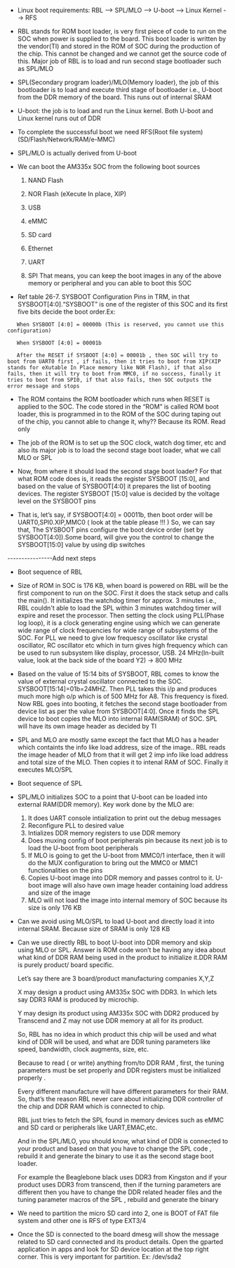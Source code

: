 * Linux boot requirements:
   RBL --> SPL/MLO --> U-boot --> Linux Kernel --> RFS

* RBL stands for ROM boot loader, is very first piece of code to run on the SOC when power is supplied to the board. This boot loader is written by the vendor(TI) and stored in the ROM of SOC during the production of the chip. This cannot be changed and we cannot get the source code of this. Major job of RBL is to load and run second stage bootloader such as SPL/MLO

* SPL(Secondary program loader)/MLO(Memory loader), the job of this bootloader is to load and execute third stage of bootloader i.e., U-boot from the DDR memory of the board. This runs out of internal SRAM

* U-boot: the job is to load and run the Linux kernel. Both U-boot and Linux kernel runs out of DDR

* To complete the successful boot we need RFS(Root file system)(SD/Flash/Network/RAM/e-MMC)

* SPL/MLO is actually derived from U-boot

* We can boot the AM335x SOC from the following boot sources

    1) NAND Flash

    2) NOR Flash (eXecute In place, XIP)

    3) USB

    4) eMMC

    5) SD card

    6) Ethernet

    6) UART

    7) SPI
 That means, you can keep the boot images in any of the above memory or peripheral and you can able to boot this SOC

* Ref table 26-7. SYSBOOT Configuration Pins in TRM, in that SYSBOOT[4:0].“SYSBOOT” is one of the register of this SOC and its first five bits decide the boot order.Ex:
```
   When SYSBOOT [4:0] = 00000b (This is reserved, you cannot use this configuration)

   When SYSBOOT [4:0] = 00001b

   After the RESET if SYSBOOT [4:0] = 00001b , then SOC will try to boot from UART0 first , if fails, then it tries to boot from XIP(XIP stands for eXutable In Place memory like NOR Flash), if that also fails, then it will try to boot from MMC0, if no success, finally it tries to boot from SPI0, if that also fails, then SOC outputs the error message and stops
```

* The ROM contains the ROM bootloader which runs when RESET is applied to the SOC. The code stored in the “ROM” is called ROM boot loader, this is programmed in to the ROM of the SOC during taping out of the chip, you cannot able to change it, why?? Because its ROM. Read only

* The job of the ROM is to set up the SOC clock, watch dog timer, etc and also its major job is to load the second stage boot loader, what we call MLO or SPL

* Now, from where it should load the second stage boot loader? For that what ROM code does is, it reads the register SYSBOOT [15:0], and based on the value of SYSBOOT[4:0] it prepares the list of booting devices. The register SYSBOOT [15:0] value is decided by the voltage level on the SYSBOOT pins

* That is, let’s say, if SYSBOOT[4:0] = 00011b, then boot order will be UART0,SPI0.XIP,MMC0 ( look at the table please !!! ) So, we can say that, The SYSBOOT pins configure the boot device order (set by SYSBOOT[4:0]).Some board, will give you the control to change the SYSBOOT[15:0] value by using dip switches

----------------Add next steps

* Boot sequence of RBL

* Size of ROM in SOC is 176 KB, when board is powered on RBL will be the first component to run on the SOC. First it does the stack setup and calls the main(). It initializes the watchdog timer for approx. 3 minutes i.e., RBL couldn't able to load the SPL within 3 minutes watchdog timer will expire and reset the processor. Then setting the clock using PLL(Phase log loop), it is a clock generating engine using which we can generate wide range of clock frequencies for wide range of subsystems of the SOC. For PLL we need to give low frequescy oscillator like crystal oscillator, RC oscillator etc which in turn gives high frequency which can be used to run subsystem like display, processor, USB. 24 MHz(In-built value, look at the back side of the board Y2) ->  800 MHz

* Based on the value of 15:14 bits of SYSBOOT, RBL comes to know the value of external crystal oscillator connected to the SOC. SYSBOOT[15:14]=01b=24MHZ. Then PLL takes this i/p and produces much more high o/p which is of 500 MHz for A8. This frequency is fixed. Now RBL goes into booting, it fetches the second stage bootloader from device list as per the value from SYSBOOT[4:0]. Once it finds the SPL device to boot copies the MLO into internal RAM(SRAM) of SOC. SPL will have its own image header as decided by TI

* SPL and MLO are mostly same except the fact that MLO has a header which containts the info like load address, size of the image.. RBL reads the image header of MLO from that it will get 2 imp info like load address and total size of the MLO. Then copies it to intenal RAM of SOC. Finally it executes MLO/SPL

* Boot sequence of SPL

* SPL/MLO initializes SOC to a point that U-boot can be loaded into external RAM(DDR memory). Key work done by the MLO are:
   1. It does UART console intialization to print out the debug messages
   2. Reconfigure PLL to desired value
   3. Intializes DDR memory registers to use DDR memory
   4. Does muxing config of boot peripherals pin because its next job is to load the U-boot from boot peripherals
   5. If MLO is going to get the U-boot from MMC0/1 interface, then it will do the MUX configuration to bring out the MMC0 or MMC1 functionalities on the pins
   6. Copies U-boot image into DDR memory and passes control to it. U-boot image will also have own image header containing load address and size of the image
   7. MLO will not load the image into internal memory of SOC because its size is only 176 KB

* Can we avoid using MLO/SPL to load U-boot and directly load it into internal SRAM. Because size of SRAM is only 128 KB

* Can we use directly RBL to boot U-boot into DDR memory and skip using MLO or SPL. Answer is ROM code won’t be having any idea about what kind of DDR RAM being used in the product to initialize it.DDR RAM is purely product/ board specific.

   Let’s say there are 3 board/product manufacturing companies X,Y,Z

   X may design a product using AM335x SOC with DDR3. In which lets say DDR3 RAM is produced by microchip.

   Y may design its product using AM335x SOC with DDR2 produced by Transcend and Z may not use DDR memory at all for its product.

   So, RBL has no idea in which product this chip will be used and what kind of DDR will be used, and what are DDR tuning parameters like speed, bandwidth, clock augments, size, etc.

   Because to read ( or write) anything from/to DDR RAM , first, the tuning parameters must be set properly and DDR registers must be initialized properly .

   Every different manufacture will have different parameters for their RAM. So, that’s the reason RBL never care about initializing DDR controller of the chip and DDR RAM which is connected to chip.

   RBL just tries to fetch the SPL found in memory devices such as eMMC and SD card or peripherals like UART,EMAC,etc.

   And in the SPL/MLO, you should know, what kind of DDR is connected to your product and based on that you have to change the SPL code , rebuild it and generate the binary to use it as the second stage boot loader.

   For example the Beaglebone black uses DDR3 from Kingston and if your product uses DDR3 from transcend, then if the turning parameters are different then you have to change the DDR related header files and the tuning parameter macros of the SPL , rebuild and generate the binary

* We need to partition the micro SD card into 2, one is BOOT of FAT file system and other one is RFS of type EXT3/4

* Once the SD is connected to the board dmesg will show the message related to SD card connected and its product details. Open the gparted application in apps and look for SD device location at the top right corner. This is very important for partition. Ex: /dev/sda2